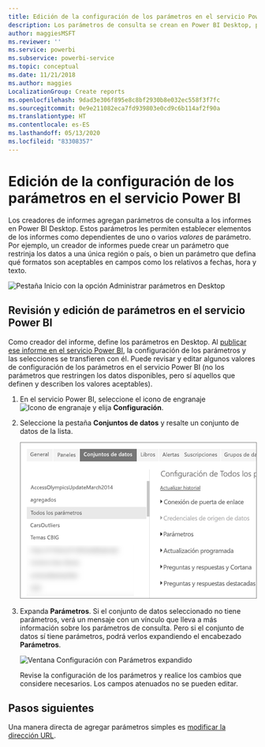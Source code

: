 ```yaml
---
title: Edición de la configuración de los parámetros en el servicio Power BI
description: Los parámetros de consulta se crean en Power BI Desktop, pero se pueden revisar y actualizar en el servicio Power BI.
author: maggiesMSFT
ms.reviewer: ''
ms.service: powerbi
ms.subservice: powerbi-service
ms.topic: conceptual
ms.date: 11/21/2018
ms.author: maggies
LocalizationGroup: Create reports
ms.openlocfilehash: 9dad3e306f895e8c8bf2930b8e032ec558f3f7fc
ms.sourcegitcommit: 0e9e211082eca7fd939803e0cd9c6b114af2f90a
ms.translationtype: HT
ms.contentlocale: es-ES
ms.lasthandoff: 05/13/2020
ms.locfileid: "83308357"
---
```

# <a name="edit-parameter-settings-in-the-power-bi-service"></a>Edición de la configuración de los parámetros en el servicio Power BI
Los creadores de informes agregan parámetros de consulta a los informes en Power BI Desktop. Estos parámetros les permiten establecer elementos de los informes como dependientes de uno o varios *valores* de parámetro. Por ejemplo, un creador de informes puede crear un parámetro que restrinja los datos a una única región o país, o bien un parámetro que defina qué formatos son aceptables en campos como los relativos a fechas, hora y texto.

![Pestaña Inicio con la opción Administrar parámetros en Desktop](media/service-parameters/power-bi-manage-parameters.png)

## <a name="review-and-edit-parameters-in-power-bi-service"></a>Revisión y edición de parámetros en el servicio Power BI

Como creador del informe, define los parámetros en Desktop. Al [publicar ese informe en el servicio Power BI](../create-reports/desktop-upload-desktop-files.md), la configuración de los parámetros y las selecciones se transfieren con él. Puede revisar y editar algunos valores de configuración de los parámetros en el servicio Power BI (no los parámetros que restringen los datos disponibles, pero sí aquellos que definen y describen los valores aceptables).

1. En el servicio Power BI, seleccione el icono de engranaje ![Icono de engranaje](media/service-parameters/power-bi-cog.png) y elija **Configuración**.

2. Seleccione la pestaña **Conjuntos de datos** y resalte un conjunto de datos de la lista. 
    
    ![Ventana Configuración con la pestaña Conjuntos de datos seleccionada](media/service-parameters/power-bi-select-dataset2.png)

3. Expanda **Parámetros**.  Si el conjunto de datos seleccionado no tiene parámetros, verá un mensaje con un vínculo que lleva a más información sobre los parámetros de consulta. Pero si el conjunto de datos sí tiene parámetros, podrá verlos expandiendo el encabezado **Parámetros**. 

    ![Ventana Configuración con Parámetros expandido](media/service-parameters/power-bi-settings.png)

    Revise la configuración de los parámetros y realice los cambios que considere necesarios. Los campos atenuados no se pueden editar. 


## <a name="next-steps"></a>Pasos siguientes
Una manera directa de agregar parámetros simples es [modificar la dirección URL](../collaborate-share/service-url-filters.md).